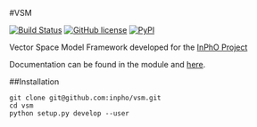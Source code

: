 #VSM

[![Build Status](https://travis-ci.org/inpho/vsm.svg?branch=master)](https://travis-ci.org/inpho/vsm)
[![GitHub license](https://img.shields.io/github/license/mashape/apistatus.svg)](https://github.com/inpho/vsm/blob/master/LICENSE.txt)
[![PyPI](https://img.shields.io/pypi/v/vsm.svg)](https://pypi.python.org/pypi/vsm)

Vector Space Model Framework developed for the 
[InPhO Project](https://inpho.cogs.indiana.edu/)

Documentation can be found in the module and [here](http://inpho.github.io/vsm/).

##Installation

```
git clone git@github.com:inpho/vsm.git
cd vsm
python setup.py develop --user
```
